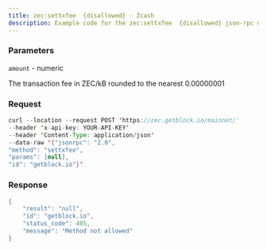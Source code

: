 ```yaml
---
title: zec:settxfee  {disallowed} - Zcash
description: Example code for the zec:settxfee  {disallowed} json-rpc method. Сomplete guide on how to use zec:settxfee  {disallowed} json-rpc in GetBlock.io Web3 documentation.
---
```


### Parameters


`amount` - numeric

The transaction fee in ZEC/kB rounded to the nearest 0.00000001

### Request

``` java
curl --location --request POST 'https://zec.getblock.io/mainnet/' 
--header 'x-api-key: YOUR-API-KEY' 
--header 'Content-Type: application/json' 
--data-raw '{"jsonrpc": "2.0",
"method": "settxfee",
"params": [null],
"id": "getblock.io"}'
```

###  Response

``` java
{
    "result": "null",
    "id": "getblock.io",
    "status_code": 405,
    "message": "Method not allowed"
}
```

